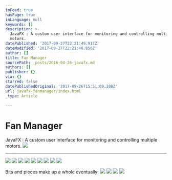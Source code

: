 ```yaml
---
inFeed: true
hasPage: true
inLanguage: null
keywords: []
description: >-
  JavaFX : A custom user interface for monitoring and controlling multiple
  motors.
datePublished: '2017-09-27T22:21:49.917Z'
dateModified: '2017-09-27T22:21:48.850Z'
author: []
title: Fan Manager
sourcePath: _posts/2016-04-26-javafx.md
authors: []
publisher: {}
via: {}
starred: false
datePublishedOriginal: '2017-09-26T15:51:09.200Z'
url: javafx-fanmanager/index.html
_type: Article

---
```

# Fan Manager

JavaFX : A custom user interface for monitoring and controlling multiple motors.
![](https://s3-us-west-2.amazonaws.com/the-grid-img/p/215c376eef703d47ab9a4e2d06df6128a1f9ba0a.png)

---

![](https://the-grid-user-content.s3-us-west-2.amazonaws.com/0a62f7ec-7cf6-4d46-8abe-1fb3b8bcec4e.jpg)
![](https://the-grid-user-content.s3-us-west-2.amazonaws.com/0f553a24-7b5c-4965-9578-724a3a2b9cae.jpg)
![](https://the-grid-user-content.s3-us-west-2.amazonaws.com/b3a920eb-fbd6-46dd-85af-a2c3425f7f5a.jpg)
![](https://the-grid-user-content.s3-us-west-2.amazonaws.com/a9f46a26-37ec-4dc3-98f2-1ce56c917bb9.jpg)
![](https://the-grid-user-content.s3-us-west-2.amazonaws.com/c0b4e727-0a7c-45bf-9c5f-4e039bd93b3a.jpg)
![](https://s3-us-west-2.amazonaws.com/the-grid-img/p/6e2ba7b20c9dd66448061bf6ab531d7c078b99aa.jpg)
![](https://s3-us-west-2.amazonaws.com/the-grid-img/p/114b62379100e49ff5bb495fcd1d6435c7893b57.jpg)
![](https://s3-us-west-2.amazonaws.com/the-grid-img/p/5edc60e24b82b678e4dd43cbd23a3eb79cba0c4e.jpg)
![](https://s3-us-west-2.amazonaws.com/the-grid-img/p/1807c0e2cacdb05dd92707dea5d49b83412ff2a9.jpg)

Bits and pieces make up a whole eventually:
![](https://s3-us-west-2.amazonaws.com/the-grid-img/p/2a65c45aa363467a1017a2581a1ce7bae4e816ed.png)
![](https://s3-us-west-2.amazonaws.com/the-grid-img/p/8ec05e1a21258ec3f77fa6eacb445729bcc8bc71.png)
![](https://s3-us-west-2.amazonaws.com/the-grid-img/p/c52f84ef59c18ff31a3e02d7cbe51f4c074a111c.png)
![](https://the-grid-user-content.s3-us-west-2.amazonaws.com/96b4a50b-ee4e-42c1-9630-10736e497e49.png)